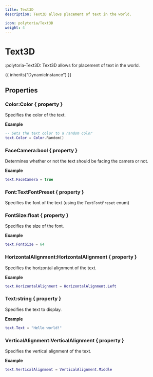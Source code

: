 ```yaml
---
title: Text3D
description: Text3D allows placement of text in the world.

icon: polytoria/Text3D
weight: 4
---
```


# Text3D

:polytoria-Text3D: Text3D allows for placement of text in the world.

{{ inherits("DynamicInstance") }}

## Properties

### Color:Color { property }

Specifies the color of the text.

**Example**

```lua
-- Sets the text color to a random color
text.Color = Color.Random()
```

### FaceCamera:bool { property }

Determines whether or not the text should be facing the camera or not.

**Example**

```lua
text.FaceCamera = true
```

### Font:TextFontPreset { property }

Specifies the font of the text (using the `TextFontPreset` enum)

### FontSize:float { property }

Specifies the size of the font.

**Example**

```lua
text.FontSize = 64
```

### HorizontalAlignment:HorizontalAlignment { property }

Specifies the horizontal alignment of the text.

**Example**

```lua
text.HorizontalAlignment = HorizontalAlignment.Left
```

### Text:string { property }

Specifies the text to display.

**Example**

```lua
text.Text = "Hello world!"
```

### VerticalAlignment:VerticalAlignment { property }

Specifies the vertical alignment of the text.

**Example**

```lua
text.VerticalAlignment = VerticalAlignment.Middle
```
